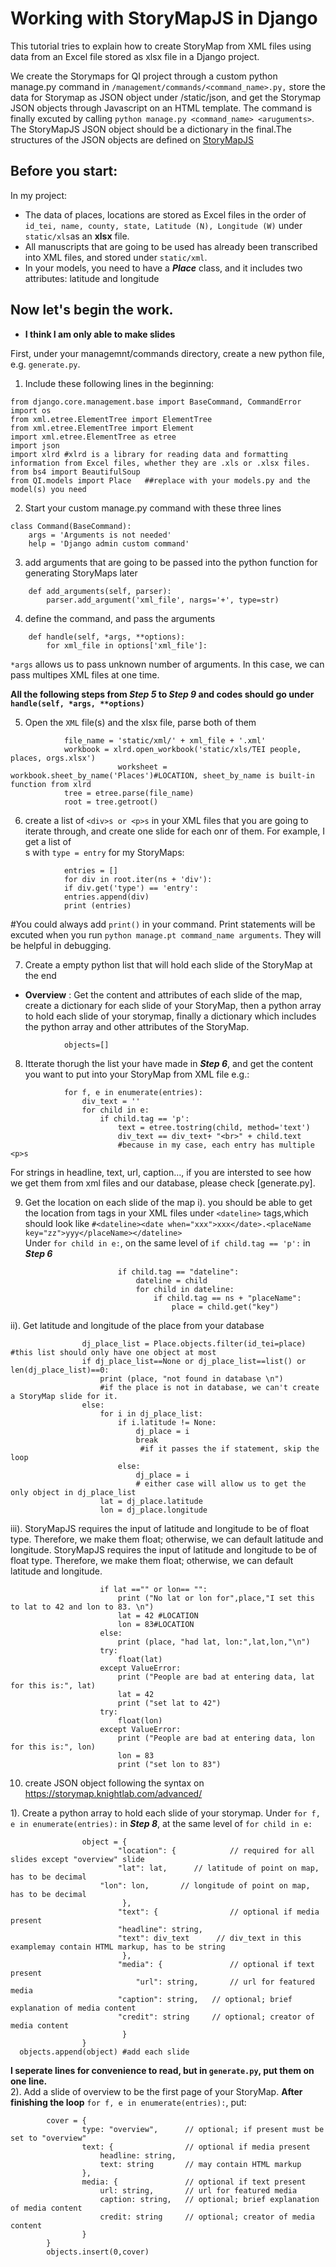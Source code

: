
# Working with StoryMapJS in Django
This tutorial tries to explain how to create StoryMap from XML files using data from an Excel file stored as xlsx file in a Django project.

We create the Storymaps for QI project through a custom python manage.py command in `/management/commands/<command_name>.py,` store the data for Storymap as JSON object under /static/json, and get the Storymap JSON objects through Javascript on an HTML template. 
The command is finally excuted by calling `python manage.py <command_name> <aruguments>`.
The StoryMapJS JSON object should be a dictionary in the final.The structures of the JSON objects are defined on [StoryMapJS](https://storymap.knightlab.com/advanced/)

## Before you start:
In my project:
* The data of places, locations are stored as Excel files in the order of `id_tei, name, county, state, Latitude (N), Longitude (W)` under `static/xls`as an **xlsx** file.
* All manuscripts that are going to be used has already been transcribed into XML files, and stored under `static/xml`. 
* In your models, you need to have a ***Place*** class, and it includes two attributes: latitude and longitude

## Now let's begin the work.
* **I think I am only able to make slides** 

First, under your managemnt/commands directory, create a new python file, e.g. `generate.py`.
1. Include these following lines in the beginning:
```
from django.core.management.base import BaseCommand, CommandError
import os
from xml.etree.ElementTree import ElementTree
from xml.etree.ElementTree import Element
import xml.etree.ElementTree as etree
import json
import xlrd #xlrd is a library for reading data and formatting information from Excel files, whether they are .xls or .xlsx files.
from bs4 import BeautifulSoup
from QI.models import Place   ##replace with your models.py and the model(s) you need
```
2. Start your custom manage.py command with these three lines
```
class Command(BaseCommand):
	args = 'Arguments is not needed'
	help = 'Django admin custom command'
``` 
3. add arguments that are going to be passed into the python function for generating StoryMaps later 
```
	def add_arguments(self, parser):
		parser.add_argument('xml_file', nargs='+', type=str)
```
4. define the command, and pass the arguments 
```
	def handle(self, *args, **options):
		for xml_file in options['xml_file']: 
```
`*args` allows us to pass unknown number of arguments. In this case, we can pass multipes XML files at one time.

**All the following steps from ***Step 5*** to ***Step 9*** and codes should go under `handle(self, *args, **options)`**

5. Open the `XML` file(s) and the xlsx file, parse both of them 
```
			file_name = 'static/xml/' + xml_file + '.xml'
			workbook = xlrd.open_workbook('static/xls/TEI people, places, orgs.xlsx')
                        worksheet = workbook.sheet_by_name('Places')#LOCATION, sheet_by_name is built-in function from xlrd
			tree = etree.parse(file_name)
			root = tree.getroot() 
```   
6. create a list of `<div>s or <p>s` in your XML files that you are going to iterate through, and create one slide for each onr of them.
For example, I get a list of <div>s with `type = entry` for my StoryMaps:
```
			entries = []
			for div in root.iter(ns + 'div'):
			if div.get('type') == 'entry':
			entries.append(div)
			print (entries)	
```
#You could always add `print()` in your command. Print statements will be excuted when you run `python manage.pt command_name arguments`. They will be helpful in debugging. 

7. Create a empty python list that will hold each slide of the StoryMap at the end
* **Overview** : Get the content and attributes of each slide of the map, create a dictionary for each slide of your StoryMap, then a python array to hold each slide of your storymap, finally a dictionary which includes the python array and other attributes of the StoryMap.
```
			objects=[]
```
8. Itterate thorugh the list your have made in ***Step 6***, and get the content you want to put into your StoryMap from XML file
e.g.:
```
			for f, e in enumerate(entries):
				div_text = ''
  			 	for child in e:
					if child.tag == 'p':
						text = etree.tostring(child, method='text')
						div_text == div_text+ "<br>" + child.text
						#because in my case, each entry has multiple <p>s
```				

For strings in headline, text, url, caption…, if you are intersted to see how we get them from xml files and our database, please check [generate.py].

9. Get the location on each slide of the map
i). you should be able to get the location from tags in your XML files under `<dateline>` tags,which should look like
`#<dateline><date when="xxx">xxx</date>.<placeName key="zz">yyy</placeName></dateline>` <br/>
Under `for child in e:`, on the same level of `if child.tag == 'p':` in ***Step 6***
```
						if child.tag == "dateline":
							dateline = child
							for child in dateline:
								if child.tag == ns + "placeName":
									place = child.get("key")
```
ii). Get latitude and longitude of the place from your database
```
				dj_place_list = Place.objects.filter(id_tei=place) #this list should only have one object at most
				if dj_place_list==None or dj_place_list==list() or len(dj_place_list)==0: 		
					print (place, "not found in database \n")
					#if the place is not in database, we can't create a StoryMap slide for it.
				else: 
					for i in dj_place_list:
						if i.latitude != None:
							dj_place = i 
							break
							 #if it passes the if statement, skip the loop 
						else:
							dj_place = i
							# either case will allow us to get the only object in dj_place_list
					lat = dj_place.latitude
					lon = dj_place.longitude
```
iii). StoryMapJS requires the input of latitude and longitude to be of float type. Therefore, we make them float; otherwise, we can default latitude and longitude. StoryMapJS requires the input of latitude and longitude to be of float type. Therefore, we make them float; otherwise, we can default latitude and longitude. 
```
					if lat =="" or lon== "":
						print ("No lat or lon for",place,"I set this to lat to 42 and lon to 83. \n")
						lat = 42 #LOCATION
						lon = 83#LOCATION
					else:
						print (place, "had lat, lon:",lat,lon,"\n")
					try:
						float(lat)
					except ValueError:
						print ("People are bad at entering data, lat for this is:", lat)
						lat = 42
						print ("set lat to 42")
					try:
						float(lon)
					except ValueError:
						print ("People are bad at entering data, lon for this is:", lon)
						lon = 83
						print ("set lon to 83")	
```
10. create JSON object following the syntax on https://storymap.knightlab.com/advanced/

1). Create a python array to hold each slide of your storymap.
Under `for f, e in enumerate(entries):` in ***Step 8***, at the same level of `for child in e:`
```
  				object = {
          				"location": {            // required for all slides except "overview" slide
          				"lat": lat,      // latitude of point on map, has to be decimal
		  			"lon": lon,       // longitude of point on map, has to be decimal
      				     },
      					"text": {                // optional if media present
        				"headline": string,
         				"text": div_text      // div_text in this examplemay contain HTML markup, has to be string 
     				     },
      					"media": {               // optional if text present
         			        "url": string,       // url for featured media
          				"caption": string,   // optional; brief explanation of media content
          				"credit": string     // optional; creator of media content
      				     }
  				}
  objects.append(object) #add each slide
```
**I seperate lines for convenience to read, but in `generate.py`, put them on one line.** <br/>
2). Add a slide of overview to be the first page of your StoryMap.
**After finishing the loop** `for f, e in enumerate(entries):`, put:
```
		cover = {
    			type: "overview",      // optional; if present must be set to "overview"
       		 	text: {                // optional if media present
        			headline: string,
        			text: string       // may contain HTML markup	
    			},
    			media: {               // optional if text present
        			url: string,       // url for featured media
        			caption: string,   // optional; brief explanation of media content
        			credit: string     // optional; creator of media content
    			}
		}
		objects.insert(0,cover)
```


